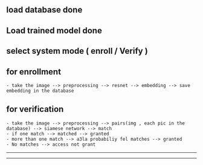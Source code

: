 ## load database done

## Load trained model done

## select system mode ( enroll / Verify )

## for enrollment

    - take the image --> preprocessing --> resnet --> embedding --> save embedding in the database

## for verification

    - take the image --> preprocessing --> pairs(img , each pic in the database) --> siamese network --> match
    - if one match --> matched --> granted
    - more than one match --> a3la probabiliy fel matches --> granted
    - No matches --> access not grant

---

---

